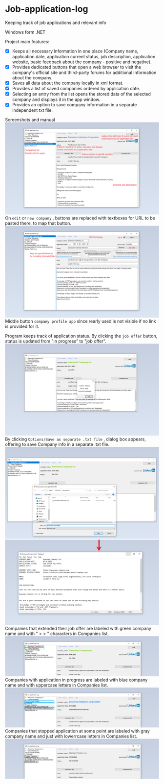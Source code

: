 # Job-application-log
Keeping track of job applications and relevant info

Windows form .NET

Project main features:
- [x] Keeps all necessary information in one place (Company name, application date, application current status, job description, application website, basic feedback about the company - positive and negative).
- [x] Provides dedicated buttons that open a web browser to visit the company's official site and third-party forums for additional information about the company.
- [x] Saves all data about the company locally in xml format.
- [x] Provides a list of saved companies ordered by application date.
- [x] Selecting an entry from the list opens the stored data of the selected company and displays it in the app window.
- [x] Provides an option to save company information in a separate independent txt file.

Screenshots and manual
![Preview](https://github.com/IlijaQ/Job-application-log/blob/main/Screenshots/Example.png)
On `edit` or `new company` , buttons are replaced with textboxes for URL to be pasted there, to map that button.
![Buttons](https://github.com/IlijaQ/Job-application-log/blob/main/Screenshots/Links.png)
Middle button `company profile app` since rearly used is not visible if no link is provided for it.

Program keeps track of application status. By clicking the `job offer` button, status is updated from "in progress" to "job offer".
![Job Offer](https://github.com/IlijaQ/Job-application-log/blob/main/Screenshots/JobOffer.png)
By clicking `Options/Save as separate .txt file` , dialog box appears, offering to save Company info in a separate .txt file.
![Save New Company](https://github.com/IlijaQ/Job-application-log/blob/main/Screenshots/Save.png)
![New Company](https://github.com/IlijaQ/Job-application-log/blob/main/Screenshots/NewCompany.png)
Companies that extended their job offer are labeled with green company name and with " > > " characters in Companies list.
![New Company](https://github.com/IlijaQ/Job-application-log/blob/main/Screenshots/StatusJobOffer.png)
Companies with application in progress are labeled with blue company name and with uppercase letters in Companies list.
![New Company](https://github.com/IlijaQ/Job-application-log/blob/main/Screenshots/StatusPending.png)
Companies that stopped application at some point are labeled with gray company name and just with lowerrcase letters in Companies list.
![New Company](https://github.com/IlijaQ/Job-application-log/blob/main/Screenshots/StatusStopped.png)
